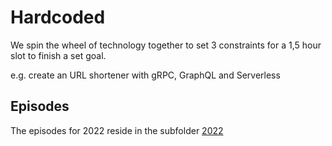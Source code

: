 # Hardcoded

We spin the wheel of technology together to set 3 constraints for a 1,5 hour slot to finish a set goal.

e.g. create an URL shortener with gRPC, GraphQL and Serverless

## Episodes
The episodes for 2022 reside in the subfolder [2022](2022/)
